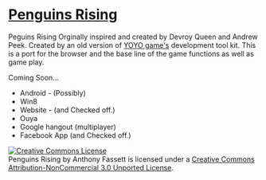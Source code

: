 [Penguins Rising](http://www.penguinsontherise.appspot.com/)
==============

Peguins Rising
Orginally inspired and created by Devroy Queen and Andrew Peek. Created by an old version of [YOYO game's](http://www.yoyogames.com/studio) development tool kit.
This is a port for the browser and the base line of the game functions as well as game play.

Coming Soon...
- Android - (Possibly)
- Win8
- Website - (and Checked off.)
- Ouya 
- Google hangout (multiplayer)
- Facebook App (and Checked off.)

<a rel="license" href="http://creativecommons.org/licenses/by-nc/3.0/deed.en_US"><img alt="Creative Commons License" style="border-width:0" src="http://i.creativecommons.org/l/by-nc/3.0/88x31.png" /></a><br /><span xmlns:dct="http://purl.org/dc/terms/" property="dct:title">Penguins Rising</span> by <span xmlns:cc="http://creativecommons.org/ns#" property="cc:attributionName">Anthony Fassett</span> is licensed under a <a rel="license" href="http://creativecommons.org/licenses/by-nc/3.0/deed.en_US">Creative Commons Attribution-NonCommercial 3.0 Unported License</a>.
